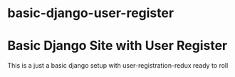 # basic-django-user-register
<h1>Basic Django Site with User Register</h1>

<p>This is a just a basic django setup with user-registration-redux ready to roll</p>
